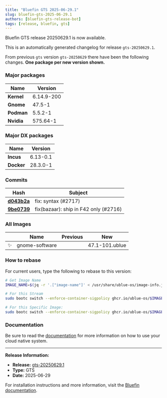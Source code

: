 ```yaml
---
title: "Bluefin GTS 2025-06-29.1"
slug: bluefin-gts-2025-06-29.1
authors: [bluefin-gts-release-bot]
tags: [release, bluefin, gts]
---
```


Bluefin GTS release 20250629.1 is now available.

<!--truncate-->

This is an automatically generated changelog for release `gts-20250629.1`.

From previous `gts` version `gts-20250629` there have been the following changes. **One package per new version shown.**

### Major packages

| Name       | Version    |
| ---------- | ---------- |
| **Kernel** | 6.14.9-200 |
| **Gnome**  | 47.5-1     |
| **Podman** | 5.5.2-1    |
| **Nvidia** | 575.64-1   |

### Major DX packages

| Name       | Version  |
| ---------- | -------- |
| **Incus**  | 6.13-0.1 |
| **Docker** | 28.3.0-1 |

### Commits

| Hash                                                                                               | Subject                               |
| -------------------------------------------------------------------------------------------------- | ------------------------------------- |
| **[d043b2a](https://github.com/ublue-os/bluefin/commit/d043b2af1e430c31faecab3b15fb2b6a2209645d)** | fix: syntax (#2717)                   |
| **[9be0739](https://github.com/ublue-os/bluefin/commit/9be0739d202b9f59d05fa25ccf3b997f18479604)** | fix(bazaar): ship in F42 only (#2716) |

### All Images

|     | Name           | Previous | New            |
| --- | -------------- | -------- | -------------- |
| ✨  | gnome-software |          | 47.1-101.ublue |

### How to rebase

For current users, type the following to rebase to this version:

```bash
# Get Image Name
IMAGE_NAME=$(jq -r '.["image-name"]' < /usr/share/ublue-os/image-info.json)

# For this Stream
sudo bootc switch --enforce-container-sigpolicy ghcr.io/ublue-os/$IMAGE_NAME:gts

# For this Specific Image:
sudo bootc switch --enforce-container-sigpolicy ghcr.io/ublue-os/$IMAGE_NAME:gts-20250629.1
```

### Documentation

Be sure to read the [documentation](https://docs.projectbluefin.io/) for more information
on how to use your cloud native system.

---

**Release Information:**

- **Release:** [gts-20250629.1](https://github.com/ublue-os/bluefin/releases/tag/gts-20250629.1)
- **Type:** GTS
- **Date:** 2025-06-29

For installation instructions and more information, visit the [Bluefin documentation](https://docs.projectbluefin.io/).
